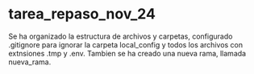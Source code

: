 # tarea_repaso_nov_24
Se ha organizado la estructura de archivos y carpetas, configurado
.gitignore para ignorar la carpeta local_config y todos los archivos con extnsiones .tmp y .env. Tambien se ha creado una nueva rama, llamada nueva_rama.